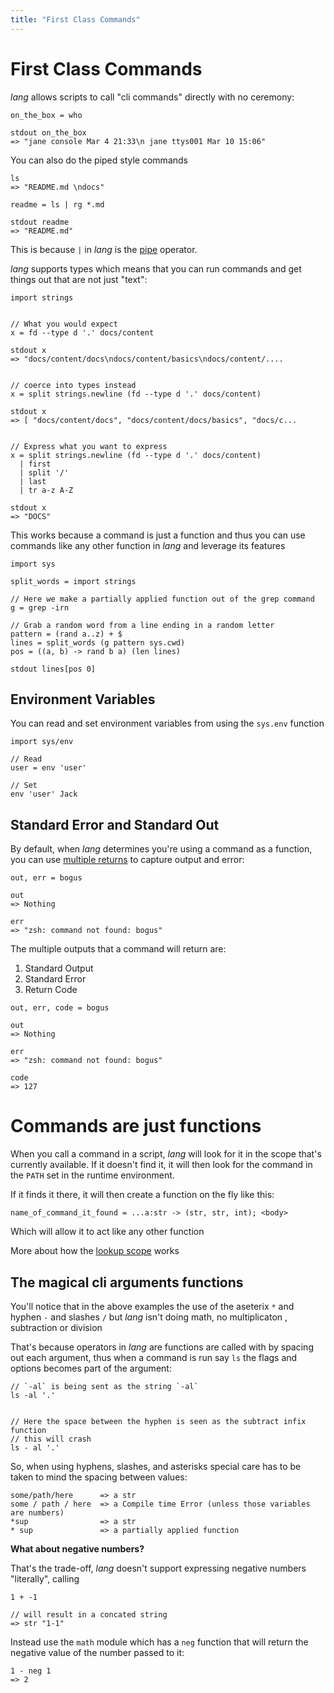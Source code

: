 ```yaml
---
title: "First Class Commands"
---
```


# First Class Commands

_lang_ allows scripts to call "cli commands" directly with no ceremony:

```
on_the_box = who

stdout on_the_box
=> "jane console Mar 4 21:33\n jane ttys001 Mar 10 15:06"
```

You can also do the piped style commands

```
ls
=> "README.md \ndocs"

readme = ls | rg *.md

stdout readme
=> "README.md"
```

This is because `|` in _lang_ is the [pipe]() operator.

_lang_ supports types which means that you can run commands and get things out
that are not just "text":

```
import strings


// What you would expect
x = fd --type d '.' docs/content

stdout x
=> "docs/content/docs\ndocs/content/basics\ndocs/content/....


// coerce into types instead
x = split strings.newline (fd --type d '.' docs/content)

stdout x
=> [ "docs/content/docs", "docs/content/docs/basics", "docs/c...


// Express what you want to express
x = split strings.newline (fd --type d '.' docs/content)
  | first
  | split '/'
  | last
  | tr a-z A-Z

stdout x
=> "DOCS"
```

This works because a command is just a function and thus you can use commands
like any other function in _lang_ and leverage its features

```
import sys

split_words = import strings

// Here we make a partially applied function out of the grep command
g = grep -irn

// Grab a random word from a line ending in a random letter
pattern = (rand a..z) + $
lines = split_words (g pattern sys.cwd)
pos = ((a, b) -> rand b a) (len lines)

stdout lines[pos 0]
```

## Environment Variables

You can read and set environment variables from using the `sys.env` function

```
import sys/env

// Read
user = env 'user'

// Set
env 'user' Jack
```

## Standard Error and Standard Out

By default, when _lang_ determines you're using a command as a function, you
can use [multiple returns]() to capture output and error:

```
out, err = bogus

out
=> Nothing

err
=> "zsh: command not found: bogus"
```

The multiple outputs that a command will return are:

1. Standard Output
2. Standard Error
3. Return Code

```
out, err, code = bogus

out
=> Nothing

err
=> "zsh: command not found: bogus"

code
=> 127
```

# Commands are just functions

When you call a command in a script, _lang_ will look for it in the scope
that's currently available. If it doesn't find it, it will then look for the
command in the `PATH` set in the runtime environment.

If it finds it there, it will then create a function on the fly like this:

```
name_of_command_it_found = ...a:str -> (str, str, int); <body>
```

Which will allow it to act like any other function

More about how the [lookup scope]() works

## The magical cli arguments functions

You'll notice that in the above examples the use of the aseterix `*` and hyphen
`-` and slashes `/` but _lang_ isn't doing math, no multiplicaton , subtraction
or division

That's because operators in _lang_  are functions are called with by spacing
out each argument, thus when a command is run say `ls` the flags and options
becomes part of the argument:

```
// `-al` is being sent as the string `-al`
ls -al '.' 


// Here the space between the hyphen is seen as the subtract infix function
// this will crash
ls - al '.'
```

So, when using hyphens, slashes, and asterisks special care has to be taken
to mind the spacing between values:

```
some/path/here      => a str
some / path / here  => a Compile time Error (unless those variables are numbers)
*sup                => a str
* sup               => a partially applied function
```

**What about negative numbers?**

That's the trade-off, _lang_ doesn't support expressing negative numbers
"literally", calling

```
1 + -1

// will result in a concated string
=> str "1-1"
```


Instead use the `math` module which has a `neg` function that will return the
negative value of the number passed to it:

```
1 - neg 1
=> 2
```
